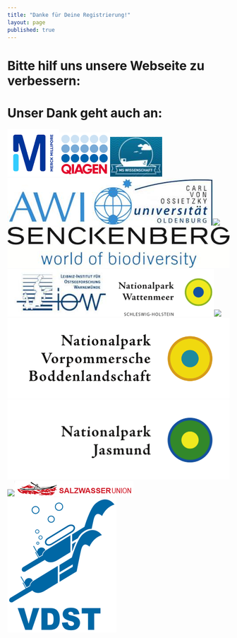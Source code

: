 ```yaml
---
title: "Danke für Deine Registrierung!"
layout: page
published: true
---
```


# Bitte hilf uns unsere Webseite zu verbessern: 

<script>(function(e,t,n,o){var s,c,r;e.SMCX=e.SMCX||[],t.getElementById(o)||(s=t.getElementsByTagName(n),c=s[s.length-1],r=t.createElement(n),r.type="text/javascript",r.async=!0,r.id=o,r.src=["https:"===location.protocol?"https://":"http://","widget.surveymonkey.com/collect/website/js/DNiWvrS5w5_2B7LV8fJmx8BYnzpwWGrUpQMUE4QPSVGyeXNS9MZUY1d5Gez5RQFMXA.js"].join(""),c.parentNode.insertBefore(r,c))})(window,document,"script","smcx-sdk");</script>


# Unser Dank geht auch an:

<div class="block">
<img src="/assets/images/millipore.png" width="117" height="108" /><img src="/assets/images/qiagen.png"><img src="/assets/images/ms_wissenschaft.jpg"><img src="/assets/images/awi.jpg"><img src="/assets/images/oldenburg.jpg"><img src="/assets/images/Logo_ICBM_2012_4c_ohne_blauen_Hinergrund"><img src="/assets/images/senckenberg.jpg"><img src="/assets/images/iow.jpg"><img src="/assets/images/np_wattenmeer.png"><img src="/assets/images/Logo_Nationalpark_Niedersächsisches_Wattenmeer.svg.png"><img src="/assets/images/Logo_Nationalpark_Vorpommersche_Boddenlandschaft.svg.png"><img src="/assets/images/Logo_Nationalpark_Jasmund.svg.png"><img src="/assets/images/Logo_Biosphärenreservat_Mittelelbe.svg.png"><img src="/assets/images/salzwasserunion_logo.jpg"><img src="/assets/images/VDST_Logo.svg">
</div>
